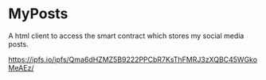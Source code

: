 # MyPosts

A html client to access the smart contract which stores my social media posts.

https://ipfs.io/ipfs/Qma6dHZMZ5B9222PPCbR7KsThFMRJ3zXQBC45WGkoMeAEz/

